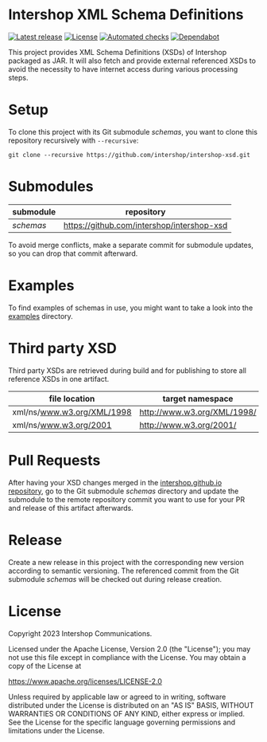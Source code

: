 # Intershop XML Schema Definitions

[![Latest release](https://badgen.net/github/release/intershop/intershop-xsd/stable)](https://github.com/intershop/intershop-xsd/releases)
[![License](https://badgen.net/github/license/intershop/intershop-xsd)](LICENSE.md)
[![Automated checks](https://badgen.net/github/checks/intershop/intershop-xsd)](https://github.com/intershop/intershop-xsd/actions)
[![Dependabot](https://badgen.net/github/dependabot/intershop/intershop-xsd)](.github/dependabot.yml)

This project provides XML Schema Definitions (XSDs) of Intershop packaged as JAR. It will also fetch and provide external referenced XSDs to avoid the necessity to have internet access during various processing steps.


# Setup
To clone this project with its Git submodule _schemas_, you want to clone this repository recursively with `--recursive`:

```shell
git clone --recursive https://github.com/intershop/intershop-xsd.git
```

# Submodules
| submodule | repository                                 |
|-----------|--------------------------------------------|
| _schemas_ | https://github.com/intershop/intershop-xsd |

To avoid merge conflicts, make a separate commit for submodule updates, so you can drop that commit afterward.


# Examples
To find examples of schemas in use, you might want to take a look into the [examples](examples) directory.


# Third party XSD
Third party XSDs are retrieved during build and for publishing to store all reference XSDs in one artifact.

| file location              | target namespace            |
|----------------------------|-----------------------------|
| xml/ns/www.w3.org/XML/1998 | http://www.w3.org/XML/1998/ |
| xml/ns/www.w3.org/2001     | http://www.w3.org/2001/     |


# Pull Requests
After having your XSD changes merged in the [intershop.github.io repository](https://github.com/intershop/intershop.github.io),
go to the Git submodule _schemas_ directory and update the submodule to the remote repository commit you want to use for your PR and release of this artifact afterwards.


# Release
Create a new release in this project with the corresponding new version according to semantic versioning.
The referenced commit from the Git submodule _schemas_ will be checked out during release creation.


# License
Copyright 2023 Intershop Communications.

Licensed under the Apache License, Version 2.0 (the "License"); you may not use this file except in compliance with the License. You may obtain a copy of the License at

https://www.apache.org/licenses/LICENSE-2.0

Unless required by applicable law or agreed to in writing, software distributed under the License is distributed on an "AS IS" BASIS, WITHOUT WARRANTIES OR CONDITIONS OF ANY KIND, either express or implied. See the License for the specific language governing permissions and limitations under the License.
